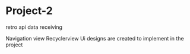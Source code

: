 # Project-2
retro api data receiving

Navigation view 
Recyclerview
Ui designs are created to implement in the project
